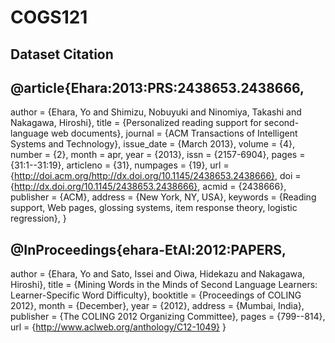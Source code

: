 # COGS121
## Dataset Citation
## @article{Ehara:2013:PRS:2438653.2438666,
 author = {Ehara, Yo and Shimizu, Nobuyuki and Ninomiya, Takashi and Nakagawa, Hiroshi},
 title = {Personalized reading support for second-language web documents},
 journal = {ACM Transactions of Intelligent Systems and Technology},
 issue_date = {March 2013},
 volume = {4},
 number = {2},
 month = apr,
 year = {2013},
 issn = {2157-6904},
 pages = {31:1--31:19},
 articleno = {31},
 numpages = {19},
 url = {http://doi.acm.org/http://dx.doi.org/10.1145/2438653.2438666},
 doi = {http://dx.doi.org/10.1145/2438653.2438666},
 acmid = {2438666},
 publisher = {ACM},
 address = {New York, NY, USA},
 keywords = {Reading support, Web pages, glossing systems, item response theory, logistic regression},
} 

## @InProceedings{ehara-EtAl:2012:PAPERS,
  author    = {Ehara, Yo  and  Sato, Issei  and  Oiwa, Hidekazu  and  Nakagawa, Hiroshi},
  title     = {Mining Words in the Minds of Second Language Learners: Learner-Specific Word Difficulty},
  booktitle = {Proceedings of COLING 2012},
  month     = {December},
  year      = {2012},
  address   = {Mumbai, India},
  publisher = {The COLING 2012 Organizing Committee},
  pages     = {799--814},
  url       = {http://www.aclweb.org/anthology/C12-1049}
}